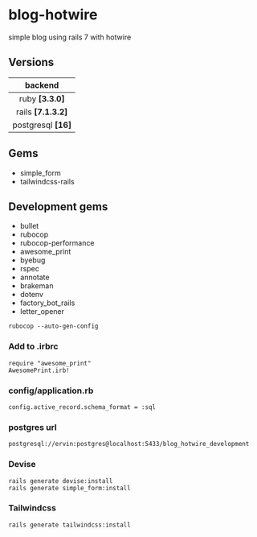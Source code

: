 # blog-hotwire
simple blog using rails 7 with hotwire

## Versions

| backend                |
|:----------------------:|
| ruby **[3.3.0]**       |
| rails **[7.1.3.2]**      |
| postgresql **[16]** |

## Gems
- simple_form
- tailwindcss-rails
## Development gems
- bullet
- rubocop
- rubocop-performance
- awesome_print
- byebug
- rspec
- annotate
- brakeman
- dotenv
- factory_bot_rails
- letter_opener
```
rubocop --auto-gen-config
```
### Add to .irbrc
```
require "awesome_print"
AwesomePrint.irb!
```
### config/application.rb
```
config.active_record.schema_format = :sql
```
### postgres url 
```
postgresql://ervin:postgres@localhost:5433/blog_hotwire_development
```
### Devise
```
rails generate devise:install
rails generate simple_form:install
```
### Tailwindcss
```
rails generate tailwindcss:install
```
